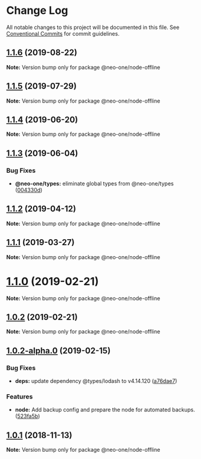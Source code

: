 # Change Log

All notable changes to this project will be documented in this file.
See [Conventional Commits](https://conventionalcommits.org) for commit guidelines.

## [1.1.6](https://github.com/neo-one-suite/neo-one/compare/@neo-one/node-offline@1.1.5...@neo-one/node-offline@1.1.6) (2019-08-22)

**Note:** Version bump only for package @neo-one/node-offline





## [1.1.5](https://github.com/neo-one-suite/neo-one/compare/@neo-one/node-offline@1.1.4...@neo-one/node-offline@1.1.5) (2019-07-29)

**Note:** Version bump only for package @neo-one/node-offline





## [1.1.4](https://github.com/neo-one-suite/neo-one/compare/@neo-one/node-offline@1.1.3...@neo-one/node-offline@1.1.4) (2019-06-20)

**Note:** Version bump only for package @neo-one/node-offline





## [1.1.3](https://github.com/neo-one-suite/neo-one/compare/@neo-one/node-offline@1.1.2...@neo-one/node-offline@1.1.3) (2019-06-04)


### Bug Fixes

* **@neo-one/types:** eliminate global types from @neo-one/types ([004330d](https://github.com/neo-one-suite/neo-one/commit/004330d))





## [1.1.2](https://github.com/neo-one-suite/neo-one/compare/@neo-one/node-offline@1.1.1...@neo-one/node-offline@1.1.2) (2019-04-12)

**Note:** Version bump only for package @neo-one/node-offline





## [1.1.1](https://github.com/neo-one-suite/neo-one/compare/@neo-one/node-offline@1.1.0...@neo-one/node-offline@1.1.1) (2019-03-27)

**Note:** Version bump only for package @neo-one/node-offline





# [1.1.0](https://github.com/neo-one-suite/neo-one/compare/@neo-one/node-offline@1.0.2...@neo-one/node-offline@1.1.0) (2019-02-21)

**Note:** Version bump only for package @neo-one/node-offline





## [1.0.2](https://github.com/neo-one-suite/neo-one/compare/@neo-one/node-offline@1.0.2-alpha.0...@neo-one/node-offline@1.0.2) (2019-02-21)

**Note:** Version bump only for package @neo-one/node-offline





## [1.0.2-alpha.0](https://github.com/neo-one-suite/neo-one/compare/@neo-one/node-offline@1.0.1...@neo-one/node-offline@1.0.2-alpha.0) (2019-02-15)


### Bug Fixes

* **deps:** update dependency @types/lodash to v4.14.120 ([a76dae7](https://github.com/neo-one-suite/neo-one/commit/a76dae7))


### Features

* **node:** Add backup config and prepare the node for automated backups. ([523fa5b](https://github.com/neo-one-suite/neo-one/commit/523fa5b))





## [1.0.1](https://github.com/neo-one-suite/neo-one/compare/@neo-one/node-offline@1.0.0...@neo-one/node-offline@1.0.1) (2018-11-13)

**Note:** Version bump only for package @neo-one/node-offline

